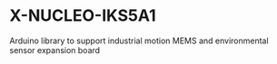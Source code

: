 # X-NUCLEO-IKS5A1
Arduino library to support industrial motion MEMS and environmental sensor expansion board

